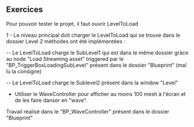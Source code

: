 ## Exercices
Pour pouvoir tester le projet, il faut ouvrir LevelToLoad

1 - Le niveau principal doit charger le LevelToLoad qui se trouve dans le dossier Level
2 méthodes ont été implémentées : 

-- Le LevelToLoad charge le SubLevel1 qui est dans le même dossier gràce au node "Load Streaming asset" triggered par le "BP_TriggerBoxLoadingSubLevel" présent dans le dossier "Blueprint" (mal lu la consigne)

-- Le LevelToLoad charge le Sublevel2 présent dans la window "Level"

- Utiliser le WaveController pour afficher au moins 100 mesh à l'écran et de les faire danser en "wave".

Travail réalisé dans le "BP_WaveController" présent dans le dossier "Blueprint"
